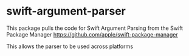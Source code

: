 # swift-argument-parser

This package pulls the code for Swift Argument Parsing from the Swift Package Manager
https://github.com/apple/swift-package-manager

This allows the parser to be used across platforms
